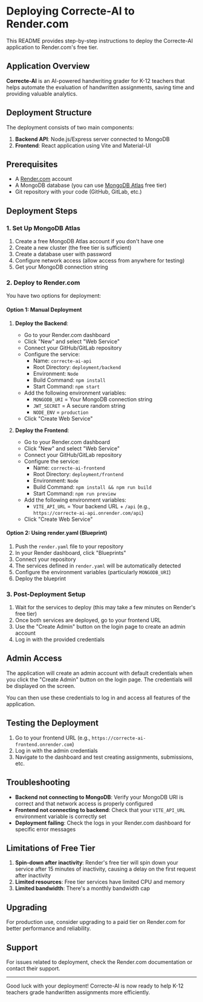 # Deploying Correcte-AI to Render.com

This README provides step-by-step instructions to deploy the Correcte-AI application to Render.com's free tier.

## Application Overview

**Correcte-AI** is an AI-powered handwriting grader for K-12 teachers that helps automate the evaluation of handwritten assignments, saving time and providing valuable analytics.

## Deployment Structure

The deployment consists of two main components:

1. **Backend API**: Node.js/Express server connected to MongoDB
2. **Frontend**: React application using Vite and Material-UI

## Prerequisites

- A [Render.com](https://render.com) account
- A MongoDB database (you can use [MongoDB Atlas](https://www.mongodb.com/cloud/atlas) free tier)
- Git repository with your code (GitHub, GitLab, etc.)

## Deployment Steps

### 1. Set Up MongoDB Atlas

1. Create a free MongoDB Atlas account if you don't have one
2. Create a new cluster (the free tier is sufficient)
3. Create a database user with password
4. Configure network access (allow access from anywhere for testing)
5. Get your MongoDB connection string

### 2. Deploy to Render.com

You have two options for deployment:

#### Option 1: Manual Deployment

1. **Deploy the Backend**:
   - Go to your Render.com dashboard
   - Click "New" and select "Web Service"
   - Connect your GitHub/GitLab repository
   - Configure the service:
     - Name: `correcte-ai-api`
     - Root Directory: `deployment/backend`
     - Environment: `Node`
     - Build Command: `npm install`
     - Start Command: `npm start`
   - Add the following environment variables:
     - `MONGODB_URI` = Your MongoDB connection string
     - `JWT_SECRET` = A secure random string
     - `NODE_ENV` = `production`
   - Click "Create Web Service"

2. **Deploy the Frontend**:
   - Go to your Render.com dashboard
   - Click "New" and select "Web Service"
   - Connect your GitHub/GitLab repository
   - Configure the service:
     - Name: `correcte-ai-frontend`
     - Root Directory: `deployment/frontend`
     - Environment: `Node`
     - Build Command: `npm install && npm run build`
     - Start Command: `npm run preview`
   - Add the following environment variables:
     - `VITE_API_URL` = Your backend URL + `/api` (e.g., `https://correcte-ai-api.onrender.com/api`)
   - Click "Create Web Service"

#### Option 2: Using render.yaml (Blueprint)

1. Push the `render.yaml` file to your repository
2. In your Render dashboard, click "Blueprints"
3. Connect your repository
4. The services defined in `render.yaml` will be automatically detected
5. Configure the environment variables (particularly `MONGODB_URI`)
6. Deploy the blueprint

### 3. Post-Deployment Setup

1. Wait for the services to deploy (this may take a few minutes on Render's free tier)
2. Once both services are deployed, go to your frontend URL
3. Use the "Create Admin" button on the login page to create an admin account
4. Log in with the provided credentials

## Admin Access

The application will create an admin account with default credentials when you click the "Create Admin" button on the login page. The credentials will be displayed on the screen.

You can then use these credentials to log in and access all features of the application.

## Testing the Deployment

1. Go to your frontend URL (e.g., `https://correcte-ai-frontend.onrender.com`)
2. Log in with the admin credentials
3. Navigate to the dashboard and test creating assignments, submissions, etc.

## Troubleshooting

- **Backend not connecting to MongoDB**: Verify your MongoDB URI is correct and that network access is properly configured
- **Frontend not connecting to backend**: Check that your `VITE_API_URL` environment variable is correctly set
- **Deployment failing**: Check the logs in your Render.com dashboard for specific error messages

## Limitations of Free Tier

1. **Spin-down after inactivity**: Render's free tier will spin down your service after 15 minutes of inactivity, causing a delay on the first request after inactivity
2. **Limited resources**: Free tier services have limited CPU and memory
3. **Limited bandwidth**: There's a monthly bandwidth cap

## Upgrading

For production use, consider upgrading to a paid tier on Render.com for better performance and reliability.

## Support

For issues related to deployment, check the Render.com documentation or contact their support.

---

Good luck with your deployment! Correcte-AI is now ready to help K-12 teachers grade handwritten assignments more efficiently.
